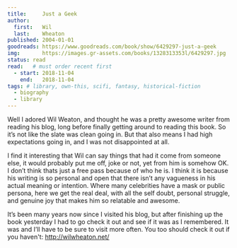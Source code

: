 ```yaml
---
title:     Just a Geek
author: 
  first:   Wil
  last:    Wheaton
published: 2004-01-01 
goodreads: https://www.goodreads.com/book/show/6429297-just-a-geek
img:       https://images.gr-assets.com/books/1328313353l/6429297.jpg
status: read
read:   # must order recent first
  - start: 2018-11-04 
    end:   2018-11-04
tags: # library, own-this, scifi, fantasy, historical-fiction
  - biography
  - library
---
```


Well I adored Wil Weaton, and thought he was a pretty awesome writer from reading his blog, long before finally getting around to reading this book. So it’s not like the slate was clean going in. But that also means I had high expectations going in, and I was not disappointed at all.

I find it interesting that Wil can say things that had it come from someone else, it would probably put me off, joke or not, yet from him is somehow OK. I don’t think thats just a free pass because of who he is. I think it is because his writing is so personal and open that there isn’t any vagueness in his actual meaning or intention. Where many celebrities have a mask or public persona, here we get the real deal, with all the self doubt, personal struggle, and genuine joy that makes him so relatable and awesome.

It’s been many years now since I visited his blog, but after finishing up the book yesterday I had to go check it out and see if it was as I remembered.  It was and I’ll have to be sure to visit more often. You too should check it out if you haven't: http://wilwheaton.net/